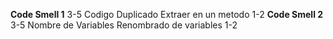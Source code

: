 **Code Smell 1**
3-5
Codigo Duplicado
Extraer en un metodo
1-2
**Code Smell 2**
3-5
Nombre de Variables
Renombrado de variables
1-2